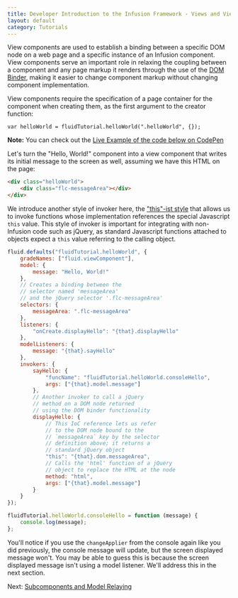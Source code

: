 ```yaml
---
title: Developer Introduction to the Infusion Framework - Views and View Components
layout: default
category: Tutorials
---
```


View components are used to establish a binding between a specific DOM node on a web page and a specific instance of an
Infusion component. View components serve an important role in relaxing the coupling between a component and any page
markup it renders through the use of the [DOM Binder](../DOMBinder.md), making it easier to change component markup
without changing component implementation.

View components require the specification of a page container for the component when creating them, as the first
argument to the creator function:

`var helloWorld = fluidTutorial.helloWorld(".helloWorld", {});`

<div class="infusion-docs-note"><strong>Note:</strong> You can check out the <a
href="http://codepen.io/waharnum/pen/MJbgVR?editors=1111">Live Example of the code below on CodePen</a></div>

Let's turn the "Hello, World!" component into a view component that writes its initial message to the screen as well,
assuming we have this HTML on the page:

``` html
<div class="helloWorld">
    <div class="flc-messageArea"></div>
</div>
```

We introduce another style of invoker here, the ["this"-ist
style](../Invokers.md#this-ist-invoker-binding-to-a-oo-style-javascript-function-referencing-this) that allows us to
invoke functions whose implementation references the special Javascript `this` value. This style of invoker is important
for integrating with non-Infusion code such as jQuery, as standard Javascript functions attached to objects expect a
`this` value referring to the calling object.

``` javascript
fluid.defaults("fluidTutorial.helloWorld", {
    gradeNames: ["fluid.viewComponent"],
    model: {
        message: "Hello, World!"
    },
    // Creates a binding between the
    // selector named 'messageArea'
    // and the jQuery selector '.flc-messageArea'
    selectors: {
        messageArea: ".flc-messageArea"
    },
    listeners: {
        "onCreate.displayHello": "{that}.displayHello"
    },
    modelListeners: {
        message: "{that}.sayHello"
    },
    invokers: {
        sayHello: {
            "funcName": "fluidTutorial.helloWorld.consoleHello",
            args: ["{that}.model.message"]
        },
        // Another invoker to call a jQuery
        // method on a DOM node returned
        // using the DOM binder functionality
        displayHello: {
            // This IoC reference lets us refer
            // to the DOM node bound to the
            // `messageArea` key by the selector
            // definition above; it returns a
            // standard jQuery object
            "this": "{that}.dom.messageArea",
            // Calls the 'html' function of a jQuery
            // object to replace the HTML at the node
            method: "html",
            args: ["{that}.model.message"]
        }
    }
});

fluidTutorial.helloWorld.consoleHello = function (message) {
    console.log(message);
};

```

You'll notice if you use the `changeApplier` from the console again like you did previously, the console message will
update, but the screen displayed message won't. You may be able to guess this is because the screen displayed message
isn't using a model listener. We'll address this in the next section.

Next: [Subcomponents and Model Relaying](DeveloperIntroductionToInfusionFramework-SubcomponentsAndModelRelaying.md)
